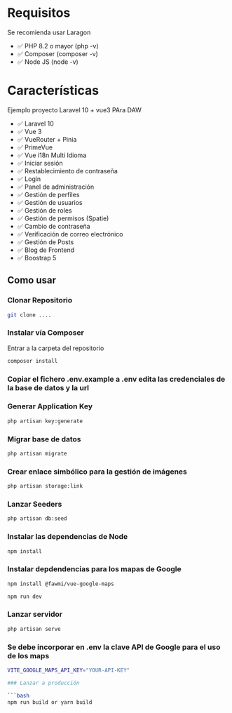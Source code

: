 # Requisitos
Se recomienda usar Laragon

- ✅ PHP 8.2 o mayor (php -v)
- ✅ Composer (composer -v)
- ✅ Node JS (node -v)



# Características

Ejemplo proyecto Laravel 10 + vue3 PAra DAW

- ✅ Laravel 10
- ✅ Vue 3
- ✅ VueRouter + Pinia
- ✅ PrimeVue
- ✅ Vue i18n Multi Idioma
- ✅ Iniciar sesión
- ✅ Restablecimiento de contraseña
- ✅ Login
- ✅ Panel de administración
- ✅ Gestión de perfiles
- ✅ Gestión de usuarios
- ✅ Gestión de roles
- ✅ Gestión de permisos (Spatie)
- ✅ Cambio de contraseña
- ✅ Verificación de correo electrónico
- ✅ Gestión de Posts
- ✅ Blog de Frontend
- ✅ Boostrap 5


## Como usar


### Clonar Repositorio 

```bash
git clone ....
```

### Instalar vía Composer

Entrar a la carpeta del repositorio
```bash
composer install
```

### Copiar el fichero .env.example  a .env edita las credenciales de la base de datos y la url


### Generar Application Key

```bash
php artisan key:generate
```

### Migrar base de datos

```bash
php artisan migrate
```
### Crear enlace simbólico para la gestión de imágenes

```bash
php artisan storage:link
```

### Lanzar Seeders

```bash
php artisan db:seed
```

### Instalar las dependencias de Node

```bash
npm install
```
### Instalar depdendencias para los mapas de Google

```bash
npm install @fawmi/vue-google-maps

npm run dev
```

### Lanzar servidor

```bash
php artisan serve
```

### Se debe incorporar en .env la clave API de Google para el uso de los maps

```bash
VITE_GOOGLE_MAPS_API_KEY="YOUR-API-KEY"

### Lanzar a producción

```bash
npm run build or yarn build
```
